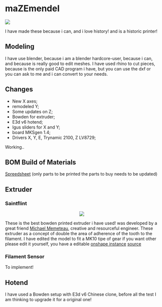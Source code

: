 # maZEmendel


![](PrusaMendel/Maise_mendal/imagens/Foto_1_Maise_mendel.JPG)

I have made these because i can, and i love history! and is a historic printer!

## Modeling
I have use blender, because i am a blender hardcore-user, because i can, and because is really good to edit meshes.
I have used rhino to cut pieces, because is the only paid CAD program i have, but you can use the dxf or you can ask to me and i can convert to your needs.

## Changes

- New X axes;
- remodeled Y;
- Some updates on Z;
- Bowden for extruder;
- E3d v6 hotend;
- Igus sliders for X and Y;
- board MKSgen 1.4;
- Drivers X, Y, E, Trynamic 2100, Z LV8729;

Working..


## BOM Build of Materials

[Spreedsheet](https://docs.google.com/spreadsheets/d/16tOSJMvPqgqwrDMo-RX5avmmjWwADpJSkYPEsrkDC4U/edit?usp=sharing)
(only parts to be printed the parts to buy needs to be updated)

## Extruder

### Saintflint


<p align="center">
  <img src="https://cdn.thingiverse.com/renders/45/15/26/87/0c/IMG_20150810_120851_preview_featured.jpg">
</p>

These is the best bowden printed extruder i have used! was developed by a great friend [Michael Memeteau](https://incompreendido/in/mmemetea/), creative and resourceful engineer.
These extruder as a concept of double the area of adherence of the tooth to the filament.
I have edited the model to fit a MK10 tipe of gear if you want other please edit it yourself, you have a editable [onshape instance](https://cad.onshape.com/documents/5c209690b10748338481382a/w/6d6638f54420d7c76fe7949d/e/2d47f4694787414fab59244e)
[source](https://www.thingiverse.com/thing:979113)

### Filament Sensor

To implement!


## Hotend
I have used a Bowden setup with E3d v6 Chinese clone, before all the test I am thinking to upgrade it for a original one!
